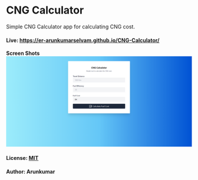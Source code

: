 # CNG Calculator

Simple CNG Calculator app for calculating CNG cost.

#### Live: https://er-arunkumarselvam.github.io/CNG-Calculator/

__Screen Shots__
![CNG Calculator UI Screen](image.png)

#### License: [MIT](/LICENSE)

#### Author: Arunkumar